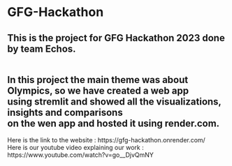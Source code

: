 # GFG-Hackathon
<h2>This is the project for GFG Hackathon 2023 done by team Echos.<br><br>
<p></p>In this project the main theme was about Olympics, so we have created a web app <br>
using stremlit and showed all the visualizations, insights and comparisons <br>
on the wen app and hosted it using render.com.<br></h2></p>
Here is the link to the website : https://gfg-hackathon.onrender.com/<br>
Here is our youtube video explaining our work : https://www.youtube.com/watch?v=go__DjvQmNY
